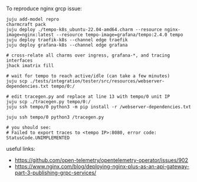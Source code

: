 To reproduce nginx grcp issue:

```charmcraft pack
juju add-model repro
charmcraft pack
juju deploy ./tempo-k8s_ubuntu-22.04-amd64.charm --resource nginx-image=nginx:latest --resource tempo-image=grafana/tempo:2.4.0 tempo
juju deploy traefik-k8s --channel edge traefik
juju deploy grafana-k8s --channel edge grafana

# cross-relate all charms over ingress, grafana-*, and tracing interfaces
jhack imatrix fill

# wait for tempo to reach active/idle (can take a few minutes)
juju scp ./tests/integration/tester/src/resources/webserver-dependencies.txt tempo/0:/

# edit tracegen.py and replace at line 13 with tempo/0 unit IP
juju scp ./tracegen.py tempo/0:/ 
juju ssh tempo/0 python3 -m pip install -r /webserver-dependencies.txt

juju ssh tempo/0 python3 /tracegen.py

# you should see:
# Failed to export traces to <tempo IP>:8080, error code: StatusCode.UNIMPLEMENTED
```

useful links:
- https://github.com/open-telemetry/opentelemetry-operator/issues/902
- https://www.nginx.com/blog/deploying-nginx-plus-as-an-api-gateway-part-3-publishing-grpc-services/
